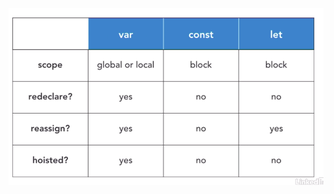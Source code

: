 ![var,let,const의 차이](https://github.com/namnani/ssafy/blob/master/WEB/JavaScript/images/var_const_let%EC%9D%98%20%EC%B0%A8%EC%9D%B4.PNG)
